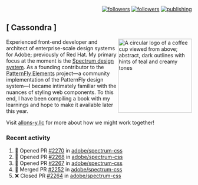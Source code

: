 <p align="right"><a rel="me" href="https://front-end.social/@castastrophe">
    <img alt="followers" title="Follow me on Mastodon" src="https://img.shields.io/mastodon/follow/109297102751309835?domain=https%3A%2F%2Ffront-end.social&label=Follow&logo=mastodon&logoColor=white&style=for-the-badge&labelColor=008080&color=006969"/></a>
  <a href="https://codepen.io/castastrophe/">
    <img alt="followers" title="Follow me on CodePen" src="https://img.shields.io/badge/16-1?color=640464&labelColor=7c007c&style=for-the-badge&logo=codepen&label=Follow"/></a>
<a href="https://castastrophe.medium.com/">
    <img alt="publishing" title="View articles on Medium" src="https://img.shields.io/badge/107-1?color=666&labelColor=444&label=subscribe&logo=medium&logoColor=white&style=for-the-badge"/></a>
</p>

## [&nbsp;Cassondra&nbsp;]

<img align="right" src="https://github-production-user-asset-6210df.s3.amazonaws.com/1840295/253016758-ba468774-1cd3-42c2-8f43-947b5eeb5edf.png" height="200" alt="A circular logo of a coffee cup viewed from above; abstract, dark outlines with hints of teal and creamy tones">

Experienced front-end developer and architect of enterprise-scale design systems for Adobe; previously of Red Hat. My primary focus at the moment is the [Spectrum design system](https://github.com/adobe/spectrum-css). As a founding contributor to the [PatternFly&nbsp;Elements](https://github.com/patternfly/patternfly-elements) project&mdash;a community implementation of the PatternFly design system&mdash;I became intimately familiar with the nuances of styling web components. To this end, I have been compiling a book with my learnings and hope to make it available later this year.

Visit [allons-y.llc](http://allons-y.llc/) for more about how we might work together!

### Recent activity

<!--START_SECTION:activity-->
1. 💪 Opened PR [#2270](https://github.com/adobe/spectrum-css/pull/2270) in [adobe/spectrum-css](https://github.com/adobe/spectrum-css)
2. 💪 Opened PR [#2268](https://github.com/adobe/spectrum-css/pull/2268) in [adobe/spectrum-css](https://github.com/adobe/spectrum-css)
3. 💪 Opened PR [#2267](https://github.com/adobe/spectrum-css/pull/2267) in [adobe/spectrum-css](https://github.com/adobe/spectrum-css)
4. 🎉 Merged PR [#2252](https://github.com/adobe/spectrum-css/pull/2252) in [adobe/spectrum-css](https://github.com/adobe/spectrum-css)
5. ❌ Closed PR [#2264](https://github.com/adobe/spectrum-css/pull/2264) in [adobe/spectrum-css](https://github.com/adobe/spectrum-css)
<!--END_SECTION:activity-->
